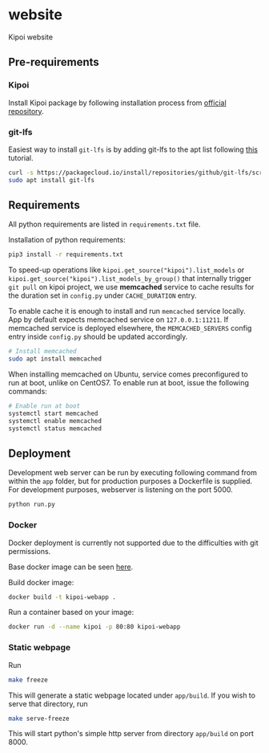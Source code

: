 # website

Kipoi website

## Pre-requirements

### Kipoi

Install Kipoi package by following installation process from [official repository](https://github.com/kipoi/kipoi).

### git-lfs

Easiest way to install `git-lfs` is by adding git-lfs to the apt list following [this](https://packagecloud.io/github/git-lfs/install) tutorial.

```bash
curl -s https://packagecloud.io/install/repositories/github/git-lfs/script.deb.sh | sudo bash
sudo apt install git-lfs
```

## Requirements

All python requirements are listed in `requirements.txt` file.

Installation of python requirements:

```bash
pip3 install -r requirements.txt
```

To speed-up operations like `kipoi.get_source("kipoi").list_models` or `kipoi.get_source("kipoi").list_models_by_group()` that internally trigger `git pull` on kipoi project, we use __memcached__ service to cache results for the duration set in `config.py` under `CACHE_DURATION` entry.

To enable cache it is enough to install and run `memcached` service locally. App by default expects memcached service on `127.0.0.1:11211`. If memcached service is deployed elsewhere, the `MEMCACHED_SERVERS` config entry inside `config.py` should be updated accordingly.

```bash
# Install memcached
sudo apt install memcached
```

When installing memcached on Ubuntu, service comes preconfigured to run at boot, unlike on CentOS7. To enable run at boot, issue the following commands:

```bash
# Enable run at boot
systemctl start memcached
systemctl enable memcached
systemctl status memcached
```

## Deployment

Development web server can be run by executing following command from within the `app` folder, but for production purposes a Dockerfile is supplied. For development purposes, webserver is listening on the port 5000.

```bash
python run.py
```

### Docker

Docker deployment is currently not supported due to the difficulties with git permissions.

Base docker image can be seen [here](https://github.com/tiangolo/uwsgi-nginx-flask-docker).

Build docker image:

```bash
docker build -t kipoi-webapp .
```

Run a container based on your image:

```bash
docker run -d --name kipoi -p 80:80 kipoi-webapp
```

### Static webpage

Run

```bash
make freeze
```

This will generate a static webpage located under `app/build`. If you wish to serve that directory, run

```bash
make serve-freeze
```

This will start python's simple http server from directory `app/build` on port 8000.
